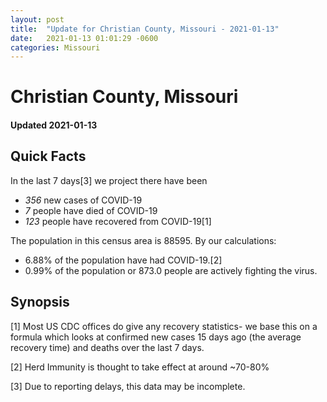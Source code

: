 ```yaml
---
layout: post
title:  "Update for Christian County, Missouri - 2021-01-13"
date:   2021-01-13 01:01:29 -0600
categories: Missouri
---
```


# Christian County, Missouri
#### Updated 2021-01-13

## Quick Facts

In the last 7 days[3] we project there have been
- *356* new cases of COVID-19
- *7* people have died of COVID-19
- *123* people have recovered from COVID-19[1]

The population in this census area is 88595. By our calculations:
- 6.88% of the population have had COVID-19.[2]
- 0.99% of the population or 873.0 people are actively fighting the virus.

## Synopsis




[1] Most US CDC offices do give any recovery statistics- we base this on a formula which looks at confirmed new cases
15 days ago (the average recovery time) and deaths over the last 7 days.

[2] Herd Immunity is thought to take effect at around ~70-80%

[3] Due to reporting delays, this data may be incomplete.
 
    